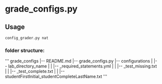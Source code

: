 
# grade_configs.py

## Usage

```python
config_grader.py nat
```

### folder structure:
'''
grade_configs
|-- README.md
|-- grade_configs.py
|-- configurations
|   |-- lab_directory_name
|   |   |-- _required_statements.yml
|   |   |-- _test_missing.txt
|   |   |-- _test_complete.txt
|   |   |-- studentFirstInitial_studentCompleteLastName.txt
'''
